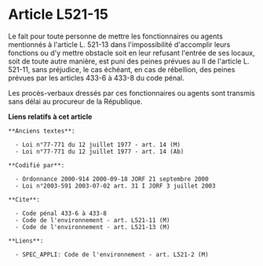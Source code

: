 # Article L521-15

Le fait pour toute personne de mettre les fonctionnaires ou agents mentionnés à l'article L. 521-13 dans l'impossibilité
d'accomplir leurs fonctions ou d'y mettre obstacle soit en leur refusant l'entrée de ses locaux, soit de toute autre manière,
est puni des peines prévues au II de l'article L. 521-11, sans préjudice, le cas échéant, en cas de rébellion, des peines
prévues par les articles 433-6 à 433-8 du code pénal.

Les procès-verbaux dressés par ces fonctionnaires ou agents sont transmis sans délai au procureur de la République.

**Liens relatifs à cet article**

	**Anciens textes**:

	  - Loi n°77-771 du 12 juillet 1977 - art. 14 (M)
	  - Loi n°77-771 du 12 juillet 1977 - art. 14 (Ab)

	**Codifié par**:

	  - Ordonnance 2000-914 2000-09-18 JORF 21 septembre 2000
	  - Loi n°2003-591 2003-07-02 art. 31 I JORF 3 juillet 2003

	**Cite**:

	  - Code pénal 433-6 à 433-8
	  - Code de l'environnement - art. L521-11 (M)
	  - Code de l'environnement - art. L521-13 (M)

	**Liens**:

	  - SPEC_APPLI: Code de l'environnement - art. L521-2 (M)
